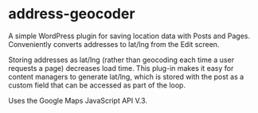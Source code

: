 address-geocoder
================

A simple WordPress plugin for saving location data with Posts and Pages. Conveniently converts addresses to lat/lng from the Edit screen.

Storing addresses as lat/lng (rather than geocoding each time a user requests a page) decreases load time. This plug-in makes it easy for content managers to generate lat/lng, which is stored with the post as a custom field that can be accessed as part of the loop.

Uses the Google Maps JavaScript API V.3.